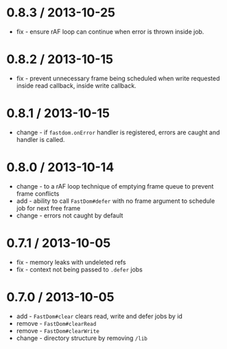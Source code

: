 
0.8.3 / 2013-10-25
==================

  * fix - ensure rAF loop can continue when error is thrown inside job.

0.8.2 / 2013-10-15
==================

  * fix - prevent unnecessary frame being scheduled when write requested inside read callback, inside write callback.

0.8.1 / 2013-10-15
==================

  * change - if `fastdom.onError` handler is registered, errors are caught and handler is called.

0.8.0 / 2013-10-14
==================

  * change - to a rAF loop technique of emptying frame queue to prevent frame conflicts
  * add - ability to call `FastDom#defer` with no frame argument to schedule job for next free frame
  * change - errors not caught by default

0.7.1 / 2013-10-05
==================

  * fix - memory leaks with undeleted refs
  * fix - context not being passed to `.defer` jobs

0.7.0 / 2013-10-05
==================

  * add - `FastDom#clear` clears read, write and defer jobs by id
  * remove - `FastDom#clearRead`
  * remove - `FastDom#clearWrite`
  * change - directory structure by removing `/lib`
